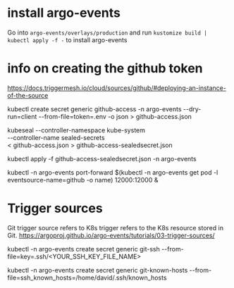 # install argo-events
Go into ```argo-events/overlays/production``` and run ```kustomize build | kubectl apply -f -``` to install argo-events

# info on creating the github token
https://docs.triggermesh.io/cloud/sources/github/#deploying-an-instance-of-the-source


kubectl create secret generic github-access -n argo-events --dry-run=client --from-file=token=.env -o json > github-access.json

kubeseal --controller-namespace kube-system \
         --controller-name sealed-secrets \
        < github-access.json  > github-access-sealedsecret.json

kubectl apply -f github-access-sealedsecret.json -n argo-events





kubectl -n argo-events port-forward $(kubectl -n argo-events get pod -l eventsource-name=github -o name) 12000:12000 &

# Trigger sources
Git trigger source refers to K8s trigger refers to the K8s resource stored in Git. 
https://argoproj.github.io/argo-events/tutorials/03-trigger-sources/

kubectl -n argo-events create secret generic git-ssh --from-file=key=.ssh/<YOUR_SSH_KEY_FILE_NAME>

kubectl -n argo-events create secret generic git-known-hosts --from-file=ssh_known_hosts=/home/david/.ssh/known_hosts
